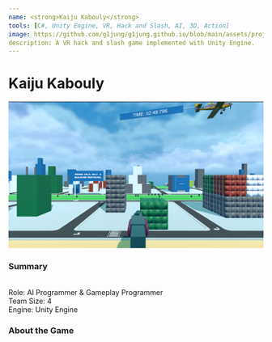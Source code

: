 ```yaml
---
name: <strong>Kaiju Kabouly</strong> 
tools: [C#, Unity Engine, VR, Hack and Slash, AI, 3D, Action]
image: https://github.com/g1jung/g1jung.github.io/blob/main/assets/project/Starfish%20SWAT%20Team/SST_title.PNG?raw=true
description: A VR hack and slash game implemented with Unity Engine.
---
```

# **Kaiju Kabouly**

![preview](https://github.com/g1jung/g1jung.github.io/blob/main/assets/project/Starfish%20SWAT%20Team/SST_title.PNG?raw=true)


### **Summary**

<br>
Role: AI Programmer & Gameplay Programmer
<br>
Team Size: 4
<br>
Engine: Unity Engine
<br>

### **About the Game**

